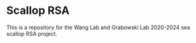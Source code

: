 # Scallop RSA

This is a repository for the Wang Lab and Grabowski Lab 2020-2024 sea scallop RSA project.

